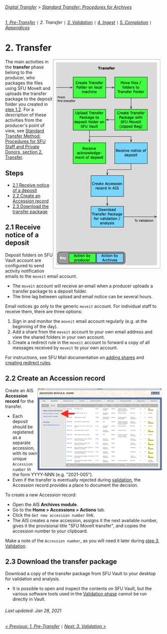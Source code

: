 ###### [Digital Transfer](../../README.md) > [Standard Transfer: Procedures for Archives](00-introduction.md)
###### [1. Pre-Transfer](01-pre-transfer.md) `|` 2. Transfer `|` [3. Validation](03-validation.md) `|` [4. Ingest](04-ingest.md) `|` [5. Completion](05-completion.md) `|` [Appendices](../appendices/overview.md)

# 2. Transfer
<img align="right" width="350" src="../../screenshots/02-transfer.png">

The main activities in the **transfer** phase belong to the producer, who packages the files using SFU MoveIt and uploads the transfer package to the deposit folder you created in [step 1.2](01-pre-transfer.md#12-create-a-deposit-folder). For a description of these activities from the producer's point of view, see [Standard Transfer Method: Procedures for SFU Staff and Private Donors, section 2. Transfer](../standard-producers/02-transfer.md).

## Steps
- [2.1 Receive notice of a deposit](#21-receive-notice-of-a-deposit)
- [2.2 Create an Accession record](#22-create-an-accession-record)
- [2.3 Download the transfer package](#23-download-the-transfer-package)

## 2.1 Receive notice of a deposit
Deposit folders on SFU Vault account are configured to send activity notification emails to the `moveit` email account.
- The `moveit` account will receive an email when a producer uploads a transfer package to a deposit folder.
- The time lag between upload and email notice can be several hours.

Email notices go only to the generic `moveit` account. For individual staff to receive them, there are three options:
1. Sign in and monitor the `moveit` email account regularly (e.g. at the beginning of the day).
1. Add a share from the `moveit` account to your own email address and view the shared folders in your own account.
1. Create a redirect rule in the `moveit` account to forward a copy of all messages received by `moveit` to your own account.

For instructions, see SFU Mail documentation on [adding shares](https://www.sfu.ca/sfumail/using-sfu-mail/sharing/sharing-mail-folders.html) and [creating redirect rules](https://www.sfu.ca/sfumail/using-sfu-mail/mail/managing-mail/forward-mail-to-another-account.html).

## 2.2 Create an Accession record
<img align="right" width="400" src="../../screenshots/02-create-accession.png">

Create an AIS **Accession record** for the transfer.
- Each deposit should be registered as a separate accession, with its own unique `Accession number` in the form YYYY-NNN (e.g. "2021-005").
- Even if the transfer is eventually rejected during [validation](03-validation.md), the Accession record provides a place to document the decision.

To create a new Accession record:
- Open the AIS **Archives module**.
- Go to the **Home > Accessions > Actions** tab.
- Click the `Get new accession number` link.
- The AIS creates a new accession, assigns it the next available number, gives it the provisional title "SFU MoveIt transfer", and copies the accession number to your clipboard.

Make a note of the `Accession number`, as you will need it later during [step 3, Validation](03-validation.md).

## 2.3 Download the transfer package
Download a copy of the transfer package from SFU Vault to your desktop for validation and analysis.
- It is possible to open and inspect the contents on SFU Vault, but the various software tools used in the [Validation phase](03-validation.md) cannot be run directly in Vault.

###### Last updated: Jan 28, 2021
###### [< Previous: 1. Pre-Transfer](01-pre-transfer.md) `|` [Next: 3. Validation >](03-validation.md)
